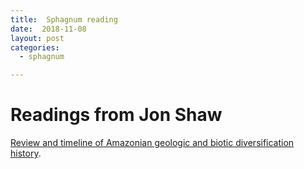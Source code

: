 ```yaml
---
title:  Sphagnum reading
date:  2018-11-08
layout: post
categories:
  - sphagnum

---
```


# Readings from Jon Shaw

[Review and timeline of Amazonian geologic and biotic diversification history][1].


[1]:  http://doi.org/10.1126/science.1194585
